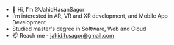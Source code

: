 - 👋 Hi, I’m @JahidHasanSagor
- I’m interested in AR, VR and XR development, and Mobile App Development
- Studied master's degree in Software, Web and Cloud
- 📫 Reach me - jahid.h.sagor@gmail.com

<!---
JahidHasanSagor/JahidHasanSagor is a ✨ special ✨ repository because its `README.md` (this file) appears on your GitHub profile.
You can click the Preview link to take a look at your changes.
--->
